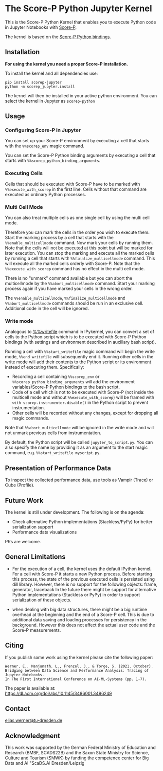 # The Score-P Python Jupyter Kernel
This is the Score-P Python Kernel that enables you to execute Python code in Jupyter Notebooks with [Score-P](https://score-p.org/).

The kernel is based on the [Score-P Python bindings](https://github.com/score-p/scorep_binding_python).

## Installation

**For using the kernel you need a proper Score-P installation.**

To install the kernel and all dependencies use: 

```
pip install scorep-jupyter
python -m scorep_jupyter.install
```
The kernel will then be installed in your active python environment.
You can select the kernel in Jupyter as `scorep-python`

## Usage

### Configuring Score-P in Jupyter
You can set up your Score-P environment by executing a cell that starts with the `%%scorep_env` magic command.

You can set the Score-P Python binding arguments by executing a cell that starts with `%%scorep_python_binding_arguments`.

### Executing Cells 
Cells that should be executed with Score-P have to be marked with `%%execute_with_scorep` in the first line. Cells without that command are executed as ordinary Python processes.

### Multi Cell Mode
You can also treat multiple cells as one single cell by using the multi cell mode.

Therefore you can mark the cells in the order you wish to execute them. Start the marking process by a cell that starts with the `%%enable_multicellmode` command.
Now mark your cells by running them. Note that the cells will not be executed at this point but will be marked for later execution.
You can stop the marking and execute all the marked cells by running a cell that starts with `%%finalize_multicellmode` command.
This will execute all the marked cells orderly with Score-P. Note that the `%%execute_with_scorep` command has no effect in the multi cell mode.

There is no "unmark" command available but you can abort the multicellmode by the `%%abort_multicellmode` command. Start your marking process again if you have marked your cells in the wrong order.

The `%%enable_multicellmode`, `%%finalize_multicellmode` and `%%abort_multicellmode` commands should be run in an exclusive cell. Additional code in the cell will be ignored.

### Write mode

Analogous to [%%writefile](https://ipython.readthedocs.io/en/stable/interactive/magics.html#cellmagic-writefile) command in IPykernel, you can convert a set of cells to the Python script which is to be executed with Score-P Python bindings (with settings and environment described in auxillary bash script).

Running a cell with `%%start_writefile` magic command will begin the write mode, `%%end_writefile` will subsequently end it.  Running other cells in the write mode will add their contents to the Python script or its environment instead of executing them. Specifically:

- Recording a cell containing `%%scorep_env` or `%%scorep_python_binding_arguments` will add the environment variables/Score-P Python bindings to the bash script.
- Code of a cell which is not to be executed with Score-P (not inside the multicell mode and without `%%execute_with_scorep`) will be framed with `with scorep.instrumenter.disable()` in the Python script to prevent instrumentation.
- Other cells will be recorded without any changes, except for dropping all magic commands.

Note that `%%abort_multicellmode` will be ignored in the write mode and will not unmark previous cells from instrumentation.

By default, the Python script will be called `jupyter_to_script.py`. You can also specify the name by providing it as an argument to the start magic command, e.g. `%%start_writefile myscript.py`.

## Presentation of Performance Data

To inspect the collected performance data, use tools as Vampir (Trace) or Cube (Profile).

## Future Work

The kernel is still under development. The following is on the agenda:
 
 - Check alternative Python implementations (Stackless/PyPy) for better serialization support
 - Performance data visualizations
 
PRs are welcome.

## General Limitations 

* For the execution of a cell, the kernel uses the default IPython kernel. For a cell with Score-P it starts a new Python process. Before starting this process, the state of the previous executed cells is persisted using dill library. However, there is no support for the following objects: frame, generator, traceback
In the future there might be support for alternative Python implementations (Stackless or PyPy) in order to support serialization of these objects.

* when dealing with big data structures, there might be a big runtime overhead at the beginning and the end of a Score-P cell. This is due to additional data saving and loading processes for persistency in the background. However this does not affect the actual user code and the Score-P measurements.


## Citing

If you publish some work using the kernel please cite the following paper:

```
Werner, E., Manjunath, L., Frenzel, J., & Torge, S. (2021, October).
Bridging between Data Science and Performance Analysis: Tracing of Jupyter Notebooks.
In The First International Conference on AI-ML-Systems (pp. 1-7).
```

The paper is available at: https://dl.acm.org/doi/abs/10.1145/3486001.3486249

## Contact

elias.werner@tu-dresden.de

## Acknowledgment

This work was supported by the German Federal Ministry of Education and Research (BMBF, SCADS22B) and the Saxon State Ministry for Science, Culture and Tourism (SMWK) by funding the competence center for Big Data and AI "ScaDS.AI Dresden/Leipzig


